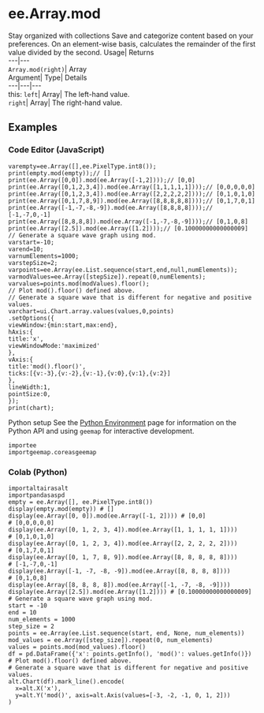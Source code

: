  
#  ee.Array.mod
Stay organized with collections  Save and categorize content based on your preferences. 
On an element-wise basis, calculates the remainder of the first value divided by the second. Usage| Returns  
---|---  
`Array.mod(right)`| Array  
Argument| Type| Details  
---|---|---  
this: `left`| Array| The left-hand value.  
`right`| Array| The right-hand value.  
## Examples
### Code Editor (JavaScript)
```
varempty=ee.Array([],ee.PixelType.int8());
print(empty.mod(empty));// []
print(ee.Array([0,0]).mod(ee.Array([-1,2])));// [0,0]
print(ee.Array([0,1,2,3,4]).mod(ee.Array([1,1,1,1,1])));// [0,0,0,0,0]
print(ee.Array([0,1,2,3,4]).mod(ee.Array([2,2,2,2,2])));// [0,1,0,1,0]
print(ee.Array([0,1,7,8,9]).mod(ee.Array([8,8,8,8,8])));// [0,1,7,0,1]
print(ee.Array([-1,-7,-8,-9]).mod(ee.Array([8,8,8,8])));// [-1,-7,0,-1]
print(ee.Array([8,8,8,8]).mod(ee.Array([-1,-7,-8,-9])));// [0,1,0,8]
print(ee.Array([2.5]).mod(ee.Array([1.2])));// [0.10000000000000009]
// Generate a square wave graph using mod.
varstart=-10;
varend=10;
varnumElements=1000;
varstepSize=2;
varpoints=ee.Array(ee.List.sequence(start,end,null,numElements));
varmodValues=ee.Array([stepSize]).repeat(0,numElements);
varvalues=points.mod(modValues).floor();
// Plot mod().floor() defined above.
// Generate a square wave that is different for negative and positive values.
varchart=ui.Chart.array.values(values,0,points)
.setOptions({
viewWindow:{min:start,max:end},
hAxis:{
title:'x',
viewWindowMode:'maximized'
},
vAxis:{
title:'mod().floor()',
ticks:[{v:-3},{v:-2},{v:-1},{v:0},{v:1},{v:2}]
},
lineWidth:1,
pointSize:0,
});
print(chart);
```

Python setup
See the [ Python Environment](https://developers.google.com/earth-engine/guides/python_install) page for information on the Python API and using `geemap` for interactive development.
```
importee
importgeemap.coreasgeemap
```

### Colab (Python)
```
importaltairasalt
importpandasaspd
empty = ee.Array([], ee.PixelType.int8())
display(empty.mod(empty)) # []
display(ee.Array([0, 0]).mod(ee.Array([-1, 2]))) # [0,0]
# [0,0,0,0,0]
display(ee.Array([0, 1, 2, 3, 4]).mod(ee.Array([1, 1, 1, 1, 1])))
# [0,1,0,1,0]
display(ee.Array([0, 1, 2, 3, 4]).mod(ee.Array([2, 2, 2, 2, 2])))
# [0,1,7,0,1]
display(ee.Array([0, 1, 7, 8, 9]).mod(ee.Array([8, 8, 8, 8, 8])))
# [-1,-7,0,-1]
display(ee.Array([-1, -7, -8, -9]).mod(ee.Array([8, 8, 8, 8])))
# [0,1,0,8]
display(ee.Array([8, 8, 8, 8]).mod(ee.Array([-1, -7, -8, -9])))
display(ee.Array([2.5]).mod(ee.Array([1.2]))) # [0.10000000000000009]
# Generate a square wave graph using mod.
start = -10
end = 10
num_elements = 1000
step_size = 2
points = ee.Array(ee.List.sequence(start, end, None, num_elements))
mod_values = ee.Array([step_size]).repeat(0, num_elements)
values = points.mod(mod_values).floor()
df = pd.DataFrame({'x': points.getInfo(), 'mod()': values.getInfo()})
# Plot mod().floor() defined above.
# Generate a square wave that is different for negative and positive values.
alt.Chart(df).mark_line().encode(
  x=alt.X('x'),
  y=alt.Y('mod()', axis=alt.Axis(values=[-3, -2, -1, 0, 1, 2]))
)
```

